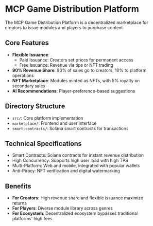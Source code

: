 # MCP Game Distribution Platform

The MCP Game Distribution Platform is a decentralized marketplace for creators to issue modules and players to purchase content.

## Core Features

- **Flexible Issuance**:
  - Paid Issuance: Creators set prices for permanent access
  - Free Issuance: Revenue via tips or NFT trading
- **90% Revenue Share**: 90% of sales go to creators, 10% to platform operations
- **NFT Marketplace**: Modules minted as NFTs, with 5% royalty on secondary sales
- **AI Recommendations**: Player-preference-based suggestions

## Directory Structure

- `src/`: Core platform implementation
- `marketplace/`: Frontend and user interface
- `smart-contracts/`: Solana smart contracts for transactions

## Technical Specifications

- Smart Contracts: Solana contracts for instant revenue distribution
- High Concurrency: Supports high user load with high TPS
- Multi-Platform: Web and mobile, integrated with popular wallets
- Anti-Piracy: NFT verification and digital watermarking

## Benefits

- **For Creators**: High revenue share and flexible issuance maximize returns
- **For Players**: Diverse module library across genres
- **For Ecosystem**: Decentralized ecosystem bypasses traditional platforms' high fees 